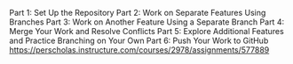 Part 1: Set Up the Repository
Part 2: Work on Separate Features Using Branches
Part 3: Work on Another Feature Using a Separate Branch
Part 4: Merge Your Work and Resolve Conflicts
Part 5: Explore Additional Features and Practice Branching on Your Own
Part 6: Push Your Work to GitHub
https://perscholas.instructure.com/courses/2978/assignments/577889